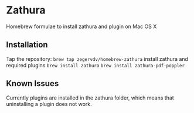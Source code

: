 # Zathura

Homebrew formulae to install zathura and plugin on Mac OS X

## Installation
Tap the repository:
`brew tap zegervdv/homebrew-zathura`
install zathura and required plugins
`brew install zathura`
`brew install zathura-pdf-poppler`

## Known Issues
Currently plugins are installed in the zathura folder, which means that uninstalling
a plugin does not work.

